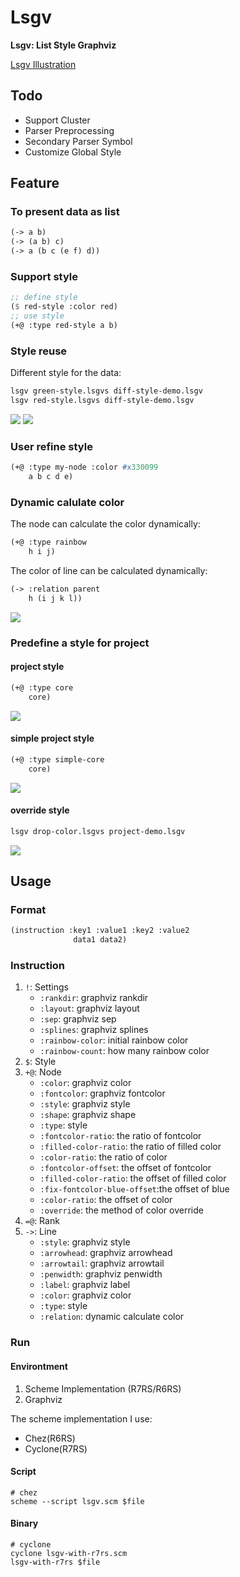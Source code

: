 # Lsgv

**Lsgv: List Style Graphviz**

[Lsgv Illustration](https://github.com/chongwish/lsgv-illustration)

## Todo

- Support Cluster
- Parser Preprocessing
- Secondary Parser Symbol
- Customize Global Style

## Feature

### To present data as list

```scheme
(-> a b)
(-> (a b) c)
(-> a (b c (e f) d))
```

### Support style

```scheme
;; define style
($ red-style :color red)
;; use style
(+@ :type red-style a b)
```

### Style reuse

Different style for the data:

```bash
lsgv green-style.lsgvs diff-style-demo.lsgv
lsgv red-style.lsgvs diff-style-demo.lsgv
```

![](demo/green-style-demo.svg)
![](demo/red-style-demo.svg)

### User refine style

```scheme
(+@ :type my-node :color #x330099
    a b c d e)
```

### Dynamic calulate color

The node can calculate the color dynamically:

```scheme
(+@ :type rainbow
    h i j)
```

The color of line can be calculated dynamically:

```scheme
(-> :relation parent
    h (i j k l))
```

![](demo/rainbow-demo.svg)

### Predefine a style for project

#### project style

```scheme
(+@ :type core
    core)
```

![](demo/project-demo.svg)

#### simple project style

```scheme
(+@ :type simple-core
    core)
```

![](demo/simple-project-demo.svg)

#### override style

```bash
lsgv drop-color.lsgvs project-demo.lsgv
```

![](demo/drop-color-project-demo.svg)

## Usage

### Format

```scheme
(instruction :key1 :value1 :key2 :value2
              data1 data2)
```

### Instruction

1. `!`: Settings
   - `:rankdir`: graphviz rankdir
   - `:layout`: graphviz layout
   - `:sep`: graphviz sep
   - `:splines`: graphviz splines
   - `:rainbow-color`: initial rainbow color
   - `:rainbow-count`: how many rainbow color
2. `$`: Style
3. `+@`: Node
   - `:color`: graphviz color
   - `:fontcolor`: graphviz fontcolor
   - `:style`: graphviz style
   - `:shape`: graphviz shape
   - `:type`: style
   - `:fontcolor-ratio`: the ratio of fontcolor
   - `:filled-color-ratio`: the ratio of filled color
   - `:color-ratio`: the ratio of color
   - `:fontcolor-offset`: the offset of fontcolor
   - `:filled-color-ratio`: the offset of filled color
   - `:fix-fontcolor-blue-offset`:the offset of blue
   - `:color-ratio`: the offset of color
   - `:override`: the method of color override
4. `=@`: Rank
5. `->`: Line
   - `:style`: graphviz style
   - `:arrowhead`: graphviz arrowhead
   - `:arrowtail`: graphviz arrowtail
   - `:penwidth`: graphviz penwidth
   - `:label`: graphviz label
   - `:color`: graphviz color
   - `:type`: style
   - `:relation`: dynamic calculate color

### Run

#### Environtment

1. Scheme Implementation (R7RS/R6RS)
2. Graphviz

The scheme implementation I use:

- Chez(R6RS)
- Cyclone(R7RS)

#### Script

```shell
# chez
scheme --script lsgv.scm $file
```

#### Binary

```shell
# cyclone
cyclone lsgv-with-r7rs.scm
lsgv-with-r7rs $file
```
